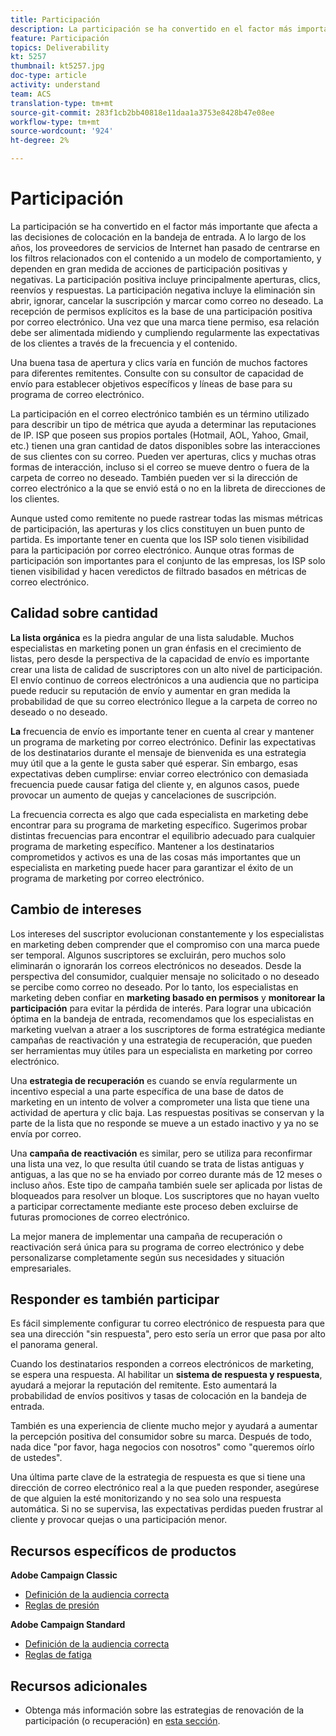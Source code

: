 ```yaml
---
title: Participación
description: La participación se ha convertido en el factor más importante que afecta a las decisiones de colocación en la bandeja de entrada.
feature: Participación
topics: Deliverability
kt: 5257
thumbnail: kt5257.jpg
doc-type: article
activity: understand
team: ACS
translation-type: tm+mt
source-git-commit: 283f1cb2bb40818e11daa1a3753e8428b47e08ee
workflow-type: tm+mt
source-wordcount: '924'
ht-degree: 2%

---
```



# Participación

La participación se ha convertido en el factor más importante que afecta a las decisiones de colocación en la bandeja de entrada. A lo largo de los años, los proveedores de servicios de Internet han pasado de centrarse en los filtros relacionados con el contenido a un modelo de comportamiento, y dependen en gran medida de acciones de participación positivas y negativas. La participación positiva incluye principalmente aperturas, clics, reenvíos y respuestas. La participación negativa incluye la eliminación sin abrir, ignorar, cancelar la suscripción y marcar como correo no deseado. La recepción de permisos explícitos es la base de una participación positiva por correo electrónico. Una vez que una marca tiene permiso, esa relación debe ser alimentada midiendo y cumpliendo regularmente las expectativas de los clientes a través de la frecuencia y el contenido.

Una buena tasa de apertura y clics varía en función de muchos factores para diferentes remitentes. Consulte con su consultor de capacidad de envío para establecer objetivos específicos y líneas de base para su programa de correo electrónico.

La participación en el correo electrónico también es un término utilizado para describir un tipo de métrica que ayuda a determinar las reputaciones de IP. ISP que poseen sus propios portales (Hotmail, AOL, Yahoo, Gmail, etc.) tienen una gran cantidad de datos disponibles sobre las interacciones de sus clientes con su correo. Pueden ver aperturas, clics y muchas otras formas de interacción, incluso si el correo se mueve dentro o fuera de la carpeta de correo no deseado. También pueden ver si la dirección de correo electrónico a la que se envió está o no en la libreta de direcciones de los clientes.

Aunque usted como remitente no puede rastrear todas las mismas métricas de participación, las aperturas y los clics constituyen un buen punto de partida. Es importante tener en cuenta que los ISP solo tienen visibilidad para la participación por correo electrónico. Aunque otras formas de participación son importantes para el conjunto de las empresas, los ISP solo tienen visibilidad y hacen veredictos de filtrado basados en métricas de correo electrónico.

## Calidad sobre cantidad

**La lista orgánica** es la piedra angular de una lista saludable. Muchos especialistas en marketing ponen un gran énfasis en el crecimiento de listas, pero desde la perspectiva de la capacidad de envío es importante crear una lista de calidad de suscriptores con un alto nivel de participación. El envío continuo de correos electrónicos a una audiencia que no participa puede reducir su reputación de envío y aumentar en gran medida la probabilidad de que su correo electrónico llegue a la carpeta de correo no deseado o no deseado.

**La** frecuencia de envío es importante tener en cuenta al crear y mantener un programa de marketing por correo electrónico. Definir las expectativas de los destinatarios durante el mensaje de bienvenida es una estrategia muy útil que a la gente le gusta saber qué esperar. Sin embargo, esas expectativas deben cumplirse: enviar correo electrónico con demasiada frecuencia puede causar fatiga del cliente y, en algunos casos, puede provocar un aumento de quejas y cancelaciones de suscripción.

La frecuencia correcta es algo que cada especialista en marketing debe encontrar para su programa de marketing específico. Sugerimos probar distintas frecuencias para encontrar el equilibrio adecuado para cualquier programa de marketing específico. Mantener a los destinatarios comprometidos y activos es una de las cosas más importantes que un especialista en marketing puede hacer para garantizar el éxito de un programa de marketing por correo electrónico.

## Cambio de intereses

Los intereses del suscriptor evolucionan constantemente y los especialistas en marketing deben comprender que el compromiso con una marca puede ser temporal. Algunos suscriptores se excluirán, pero muchos solo eliminarán o ignorarán los correos electrónicos no deseados. Desde la perspectiva del consumidor, cualquier mensaje no solicitado o no deseado se percibe como correo no deseado. Por lo tanto, los especialistas en marketing deben confiar en **marketing basado en permisos** y **monitorear la participación** para evitar la pérdida de interés. Para lograr una ubicación óptima en la bandeja de entrada, recomendamos que los especialistas en marketing vuelvan a atraer a los suscriptores de forma estratégica mediante campañas de reactivación y una estrategia de recuperación, que pueden ser herramientas muy útiles para un especialista en marketing por correo electrónico.

Una **estrategia de recuperación** es cuando se envía regularmente un incentivo especial a una parte específica de una base de datos de marketing en un intento de volver a comprometer una lista que tiene una actividad de apertura y clic baja. Las respuestas positivas se conservan y la parte de la lista que no responde se mueve a un estado inactivo y ya no se envía por correo.

Una **campaña de reactivación** es similar, pero se utiliza para reconfirmar una lista una vez, lo que resulta útil cuando se trata de listas antiguas y antiguas, a las que no se ha enviado por correo durante más de 12 meses o incluso años. Este tipo de campaña también suele ser aplicada por listas de bloqueados para resolver un bloque. Los suscriptores que no hayan vuelto a participar correctamente mediante este proceso deben excluirse de futuras promociones de correo electrónico.

La mejor manera de implementar una campaña de recuperación o reactivación será única para su programa de correo electrónico y debe personalizarse completamente según sus necesidades y situación empresariales.

## Responder es también participar

Es fácil simplemente configurar tu correo electrónico de respuesta para que sea una dirección &quot;sin respuesta&quot;, pero esto sería un error que pasa por alto el panorama general.

Cuando los destinatarios responden a correos electrónicos de marketing, se espera una respuesta. Al habilitar un **sistema de respuesta y respuesta**, ayudará a mejorar la reputación del remitente. Esto aumentará la probabilidad de envíos positivos y tasas de colocación en la bandeja de entrada.

También es una experiencia de cliente mucho mejor y ayudará a aumentar la percepción positiva del consumidor sobre su marca. Después de todo, nada dice &quot;por favor, haga negocios con nosotros&quot; como &quot;queremos oírlo de ustedes&quot;.

Una última parte clave de la estrategia de respuesta es que si tiene una dirección de correo electrónico real a la que pueden responder, asegúrese de que alguien la esté monitorizando y no sea solo una respuesta automática. Si no se supervisa, las expectativas perdidas pueden frustrar al cliente y provocar quejas o una participación menor.

## Recursos específicos de productos

**Adobe Campaign Classic**

* [Definición de la audiencia correcta](https://experienceleague.adobe.com/docs/campaign-standard/using/communication-channels/delivery-bestpractices/define-the-right-audience.html#communication-channels)
* [Reglas de presión](https://experienceleague.adobe.com/docs/campaign-classic/using/orchestrating-campaigns/campaign-optimization/pressure-rules.html)

**Adobe Campaign Standard**

* [Definición de la audiencia correcta](https://experienceleague.adobe.com/docs/campaign-standard/using/communication-channels/delivery-bestpractices/define-the-right-audience.html)
* [Reglas de fatiga](https://experienceleague.adobe.com/docs/campaign-standard/using/testing-and-sending/working-with-typology-rules/fatigue-rules.html)

## Recursos adicionales

* Obtenga más información sobre las estrategias de renovación de la participación (o recuperación) en [esta sección](/help/additional-resources/re-engagement.md).
